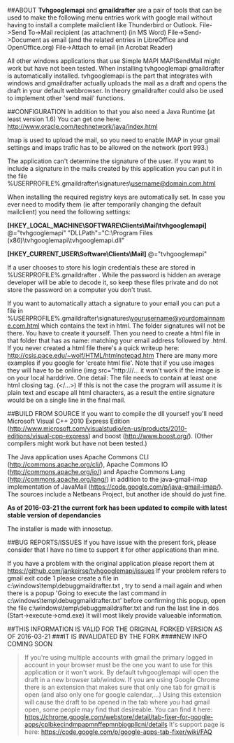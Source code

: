 ##ABOUT
**Tvhgooglemapi** and **gmaildrafter** are a pair of tools that can be used to 
make the following menu entries work with google mail without having to install 
a complete mailclient like Thunderbird or Outlook.
 File->Send To->Mail recipient (as attachment) (in MS Word)
 File->Send->Document as email (and the related entries in LibreOffice and 
 OpenOffice.org)
 File->Attach to email (in Acrobat Reader)
 
All other windows applications that use Simple MAPI MAPISendMail might work but 
have not been tested.
When installing tvhgooglemapi gmaildrafter is automatically installed. 
tvhgooglemapi is the part that integrates with windows and gmaildrafter actually
uploads the mail as a draft and opens the draft in your default webbrowser. 
In theory gmaildrafter could also be used to implement other 'send mail' 
functions. 

##CONFIGURATION 
In addition to that you also need a Java Runtime (at least version 1.6)
You can get one here: http://www.oracle.com/technetwork/java/index.html  

Imap is used to upload the mail, so you need to enable IMAP in your gmail 
settings and imaps trafic has to be allowed on the network (port 993.)

The application can't determine the signature of the user. If you want to 
include a signature in the mails created by this application you can put 
it in the file %USERPROFILE%\.gmaildrafter\signatures\username@domain.com.html

When installing the required registry keys are automatically set. 
In case you ever need to modify them (ie after temporarily changing the default 
mailclient) you need the following settings:

**[HKEY_LOCAL_MACHINE\SOFTWARE\Clients\Mail\tvhgooglemapi]**
@="tvhgooglemapi"
"DLLPath"="C:\\Program Files (x86)\\tvhgooglemapi\\tvhgooglemapi.dll"

**[HKEY_CURRENT_USER\Software\Clients\Mail]**
@="tvhgooglemapi"

If a user chooses to store his login credentials these are stored in 
%USERPROFILE%\.gmaildrafter . While the password is hidden an average developer 
will be able to decode it, so keep these files private and do not store the 
password on a computer you don't trust. 

If you want to automatically attach a signature to your email you can put a file 
in %USERPROFILE%\.gmaildrafter\signatures\yourusername@yourdomainname.com.html 
which contains the text in html.
The folder signatures will not be there. You have to create it yourself. Then 
you need to create a html file in that folder that has as name:
matching your email address followed by .html. 
If you never created a html file there's a quick writeup here: 
http://csis.pace.edu/~wolf/HTML/htmlnotepad.htm
There are many more examples if you google for 'create html file'. 
Note that if you use images they will have to be online (img src="http:///... it 
won't work if the image is on your local harddrive.
One detail: The file needs to contain at least one html closing tag. (</...>)
If this is not the case the program will assume it is plain text and escape all 
html characters, as a result the entire signature would be on a single line in 
the final mail.

##BUILD FROM SOURCE
If you want to compile the dll yourself you'll need Microsoft Visual C++ 2010 
Express Edition 
(http://www.microsoft.com/visualstudio/en-us/products/2010-editions/visual-cpp-express) 
and boost (http://www.boost.org/). (Other compilers might work but have not been 
tested.)

The Java application uses Apache Commons CLI (http://commons.apache.org/cli/), 
Apache Commons IO (http://commons.apache.org/io/) and Apache Commons Lang
(http://commons.apache.org/lang/) in addition to the java-gmail-imap 
implementation of JavaMail (https://code.google.com/p/java-gmail-imap/). 
The sources include a Netbeans Project, but another ide should do just fine.

**As of 2016-03-21 the current fork has been updated to compile with latest stable
version of dependancies**

The installer is made with innosetup.    

##BUG REPORTS/ISSUES
If you have issue with the present fork, please consider that I have no time to 
support it for other applications than mine.

If you have a problem with the original application please report them at 
https://github.com/jankeirse/tvhgooglemapi/issues 
If your problem refers to gmail exit code 1 please create a file in 
c:\windows\temp\debuggmaildrafter.txt , try to send a mail again and when there 
is a popup 
'Going to execute the last command in c:\windows\temp\debuggmaildrafter.txt'
before confirming this popup, open the file 
c:\windows\temp\debuggmaildrafter.txt and run the last line in dos 
(Start->execute->cmd.exe)
It will most likely provide valueable information.

##THIS INFORMATION IS VALID FOR THE ORIGINAL FORKED VERSION AS OF 2016-03-21
###IT IS INVALIDATED BY THE FORK
####NEW INFO COMING SOON
> If you're using multiple accounts with gmail the primary logged in account in 
> your browser must be the one you want to use for this application or it won't 
> work.
> By default tvhgooglemapi will open the draft in a new browser tab/window. 
> If you are using Google Chrome there is an extension that makes sure that only 
> one tab for gmail is open (and also only one for google calendar,...) 
> Using this extension will cause the draft to be opened in the tab where you had 
> gmail open, some people may find that desireable. You can find it here: 
> https://chrome.google.com/webstore/detail/tab-fixer-for-google-apps/cplbkecindmpapmnffepmnbiogpllcni/details 
> It's support page is here: https://code.google.com/p/google-apps-tab-fixer/wiki/FAQ         
